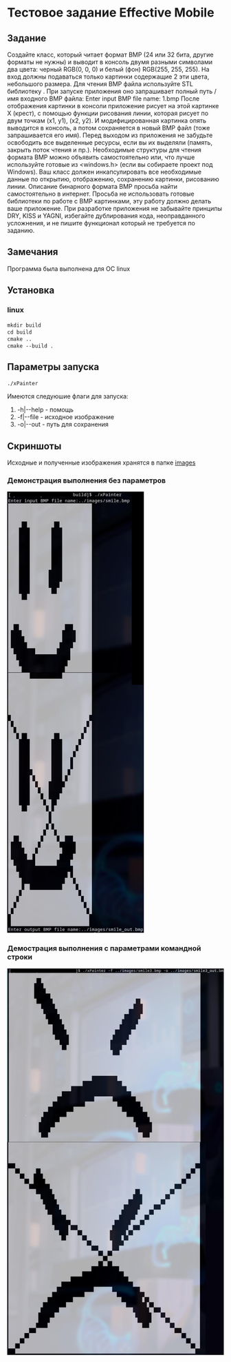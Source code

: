 # Тестовое задание Effective Mobile
## Задание
Создайте класс, который читает формат BMP (24 или 32 бита, другие форматы не нужны) и
выводит в консоль двумя разными символами два цвета: черный RGB(0, 0, 0) и белый (фон)
RGB(255, 255, 255). На вход должны подаваться только картинки содержащие 2 эти цвета,
небольшого размера. Для чтения BMP файла используйте STL библиотеку <fstream>. При запуске
приложения оно запрашивает полный путь / имя входного BMP файла:
Enter input BMP file name: 1.bmp
После отображения картинки в консоли приложение рисует на этой картинке Х (крест), с
помощью функции рисования линии, которая рисует по двум точкам (x1, y1), (x2, y2). И
модифицированная картинка опять выводится в консоль, а потом сохраняется в новый BMP файл
(тоже запрашивается его имя).
Перед выходом из приложения не забудьте освободить все выделенные ресурсы, если вы их
выделяли (память, закрыть поток чтения и пр.). Необходимые структуры для чтения формата
BMP можно объявить самостоятельно или, что лучше используйте готовые из <windows.h> (если
вы собираете проект под Windows). Ваш класс должен инкапсулировать все необходимые данные
по открытию, отображению, сохранению картинки, рисованию линии. Описание бинарного
формата BMP просьба найти самостоятельно в интернет. Просьба не использовать готовые
библиотеки по работе с BMP картинками, эту работу должно делать ваше приложение. При
разработке приложения не забывайте принципы DRY, KISS и YAGNI, избегайте дублирования
кода, неоправданного усложнения, и не пишите функционал который не требуется по заданию.
## Замечания
Программа была выполнена для ОС linux
## Установка
### linux

```
mkdir build
cd build
cmake ..
cmake --build .
```

## Параметры запуска
```
./xPainter
```
Имеются следуюшие флаги для запуска:
1) -h|--help - помощь
2) -f|--file - исходное изображение
3) -o|--out - путь для сохранения

## Скриншоты
Исходные и полученные изображения хранятся в папке [images](./images/)

### Демонстрация выполнения без параметров
![Рисунок](./readme_source/example.jpg)

### Демострация выполнения с параметрами командной строки
![Рисунок](./readme_source/example1.jpg)


